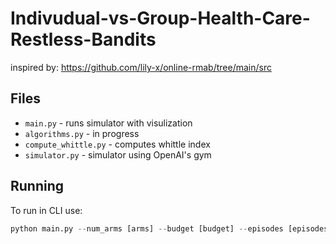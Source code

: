 # Indivudual-vs-Group-Health-Care-Restless-Bandits

inspired by: https://github.com/lily-x/online-rmab/tree/main/src


## Files
- `main.py` - runs simulator with visulization
- `algorithms.py` - in progress
- `compute_whittle.py` - computes whittle index
- `simulator.py` - simulator using OpenAI's gym

## Running
To run in CLI use:  

```python
python main.py --num_arms [arms] --budget [budget] --episodes [episodes]